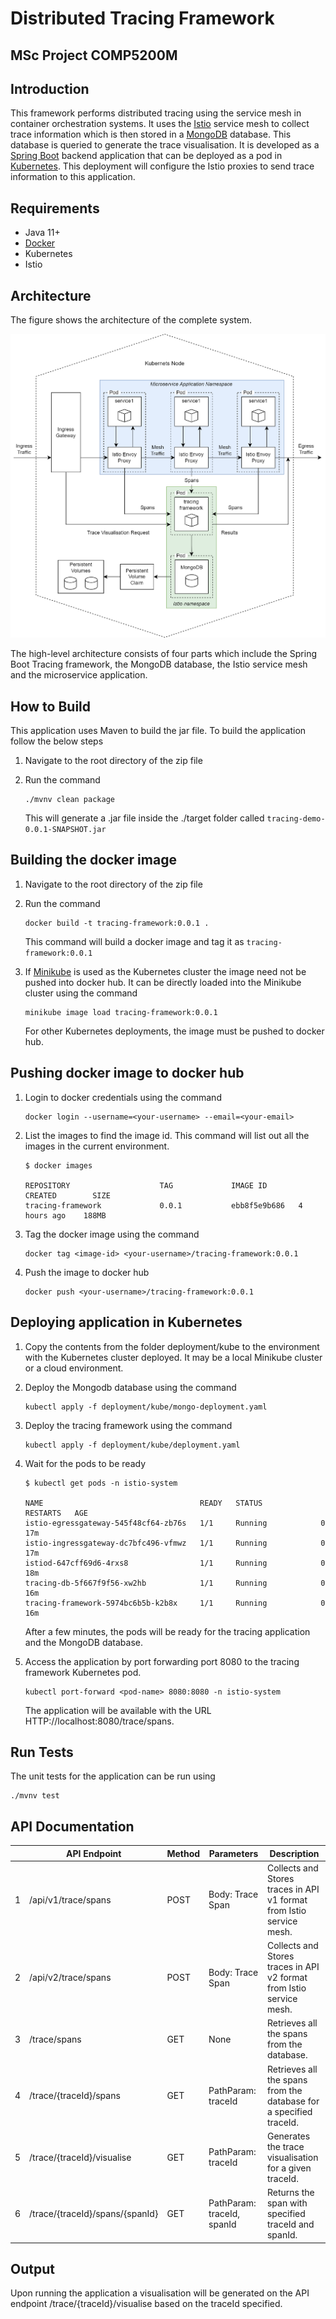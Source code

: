 # Distributed Tracing Framework

## MSc Project COMP5200M

## Introduction

This framework performs distributed tracing using the service mesh in container orchestration systems. It uses the [Istio](https://istio.io/) service mesh to collect trace information which is then stored in a [MongoDB](https://www.mongodb.com/) database. This database is queried to generate the trace visualisation. It is developed as a [Spring Boot](https://spring.io/projects/spring-boot) backend application that can be deployed as a pod in [Kubernetes](https://kubernetes.io/). This deployment will configure the Istio proxies to send trace information to this application.

## Requirements

- Java 11+
- [Docker](https://www.docker.com/)
- Kubernetes
- Istio


## Architecture

The figure shows the architecture of the complete system.

![image info](./architecture.png)

The high-level architecture consists of four parts which include the Spring Boot Tracing framework, the MongoDB database, the Istio service mesh and the microservice application.

## How to Build

This application uses Maven to build the jar file. To build the application follow the below steps
1. Navigate to the root directory of the zip file
2. Run the command

       ./mvnv clean package

   This will generate a .jar file inside the ./target folder called `tracing-demo-0.0.1-SNAPSHOT.jar`

## Building the docker image
1. Navigate to the root directory of the zip file
2. Run the command

       docker build -t tracing-framework:0.0.1 .

   This command will build a docker image and tag it as `tracing-framework:0.0.1`

3. If [Minikube](https://minikube.sigs.k8s.io/docs/start/) is used as the Kubernetes cluster the image need not be pushed into docker hub. It can be directly loaded into the Minikube cluster using the command

       minikube image load tracing-framework:0.0.1

   For other Kubernetes deployments, the image must be pushed to docker hub.

## Pushing docker image to docker hub
1. Login to docker credentials using the command

       docker login --username=<your-username> --email=<your-email>

2. List the images to find the image id. This command will list out all the images in the current environment.

       $ docker images

       REPOSITORY                    TAG             IMAGE ID       CREATED        SIZE
       tracing-framework             0.0.1           ebb8f5e9b686   4 hours ago    188MB

3. Tag the docker image using the command

       docker tag <image-id> <your-username>/tracing-framework:0.0.1

4. Push the image to docker hub

       docker push <your-username>/tracing-framework:0.0.1

## Deploying application in Kubernetes
1. Copy the contents from the folder deployment/kube to the environment with the Kubernetes cluster deployed. It may be a local Minikube cluster or a cloud environment.
2. Deploy the Mongodb database using the command

       kubectl apply -f deployment/kube/mongo-deployment.yaml

3. Deploy the tracing framework using the command

       kubectl apply -f deployment/kube/deployment.yaml

4. Wait for the pods to be ready

       $ kubectl get pods -n istio-system

       NAME                                   READY   STATUS             RESTARTS   AGE
       istio-egressgateway-545f48cf64-zb76s   1/1     Running            0          17m
       istio-ingressgateway-dc7bfc496-vfmwz   1/1     Running            0          17m
       istiod-647cff69d6-4rxs8                1/1     Running            0          18m
       tracing-db-5f667f9f56-xw2hb            1/1     Running            0          16m
       tracing-framework-5974bc6b5b-k2b8x     1/1     Running            0          16m       

   After a few minutes, the pods will be ready for the tracing application and the MongoDB database.

6. Access the application by port forwarding port 8080 to the tracing framework Kubernetes pod.

       kubectl port-forward <pod-name> 8080:8080 -n istio-system

   The application will be available with the URL HTTP://localhost:8080/trace/spans.

## Run Tests

The unit tests for the application can be run using

    ./mvnv test


## API Documentation

|   |	API Endpoint	                | Method |	Parameters                |	Description                                                          |
|---|-----------------------------------|--------|----------------------------|----------------------------------------------------------------------|
| 1 |	/api/v1/trace/spans             |	POST |	Body: Trace Span          |	Collects and Stores traces in API v1 format from Istio service mesh. |
| 2 |	/api/v2/trace/spans             |	POST |	Body: Trace Span          |	Collects and Stores traces in API v2 format from Istio service mesh. |
| 3 |	/trace/spans                    |	GET  |	None                      |	Retrieves all the spans from the database.                           |
| 4 |	/trace/{traceId}/spans          |	GET  |	PathParam: traceId        |	Retrieves all the spans from the database for a specified traceId.   |
| 5 |	/trace/{traceId}/visualise      |	GET  |	PathParam: traceId        |	Generates the trace visualisation for a given traceId.               |
| 6 |	/trace/{traceId}/spans/{spanId} |	GET  |	PathParam: traceId, spanId|	Returns the span with specified traceId and spanId.                  |


## Output

Upon running the application a visualisation will be generated on the API endpoint /trace/{traceId}/visualise based on the traceId specified.